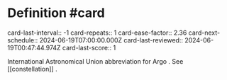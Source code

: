 # Definition #card
card-last-interval:: -1
card-repeats:: 1
card-ease-factor:: 2.36
card-next-schedule:: 2024-06-19T07:00:00.000Z
card-last-reviewed:: 2024-06-19T00:47:44.974Z
card-last-score:: 1

International Astronomical Union abbreviation for Argo . See [[constellation]] .